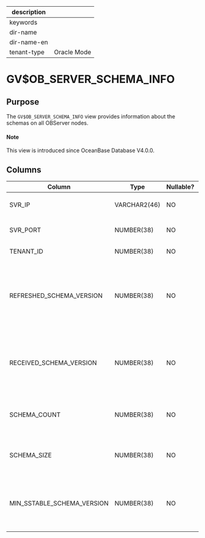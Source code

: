 |description||
|---|---|
|keywords||
|dir-name||
|dir-name-en||
|tenant-type|Oracle Mode|

# GV$OB_SERVER_SCHEMA_INFO

## Purpose

The `GV$OB_SERVER_SCHEMA_INFO` view provides information about the schemas on all OBServer nodes.

<main id="notice" type='explain'>
  <h4>Note</h4>
  <p>This view is introduced since OceanBase Database V4.0.0. </p>
</main>

## Columns

| Column | Type | Nullable? | Description |
|----------------------------|--------------|------------|----------------------------------|
| SVR_IP | VARCHAR2(46) | NO | The IP address of the server. |
| SVR_PORT | NUMBER(38) | NO | The port number of the server. |
| TENANT_ID | NUMBER(38) | NO | The ID of the tenant. |
| REFRESHED_SCHEMA_VERSION | NUMBER(38) | NO | The latest version that the schemas under the tenant have been refreshed to. |
| RECEIVED_SCHEMA_VERSION | NUMBER(38) | NO | The version that the schemas under the tenant need to be refreshed to. |
| SCHEMA_COUNT | NUMBER(38) | NO | The number of schemas under the tenant. |
| SCHEMA_SIZE | NUMBER(38) | NO | The total size of the schemas under the tenant. |
| MIN_SSTABLE_SCHEMA_VERSION | NUMBER(38) | NO | The earliest schema version stored in the SSTable of the tenant. |
